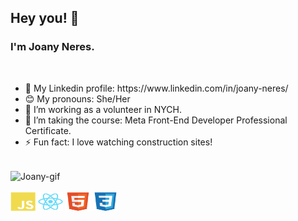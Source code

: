 ## Hey you! 👋<br> 
<h3><strong>I'm Joany Neres.</strong></h3>


<br>

<ul>
<li>👥 My Linkedin profile: https://www.linkedin.com/in/joany-neres/</li>
<li>😊 My pronouns: She/Her</li>
<li>🤝 I’m working as a volunteer in NYCH.</li>
<li>🌱 I’m taking the course: Meta Front-End Developer Professional Certificate.</li>
<li>⚡ Fun fact: I love watching construction sites!</li>
</ul>
<br>


  
  
 <img align="center" alt="Joany-gif" height="150em" src="https://cdn.discordapp.com/attachments/1016745958727491615/1016746187954602034/Joany-gif.gif">
 <br>
 <br>
 

  <div>
    <img align="center" alt="Joany-Js" height="30" width="40" src="https://raw.githubusercontent.com/devicons/devicon/master/icons/javascript/javascript-plain.svg">
    <img align="center" alt="Joany-React" height="30" width="40" src="https://raw.githubusercontent.com/devicons/devicon/master/icons/react/react-original.svg">
    <img align="center" alt="Joany-HTML" height="30" width="40" src="https://raw.githubusercontent.com/devicons/devicon/master/icons/html5/html5-original.svg">
    <img align="center" alt="Joany-CSS" height="30" width="40" src="https://raw.githubusercontent.com/devicons/devicon/master/icons/css3/css3-original.svg">
  </div>
  

